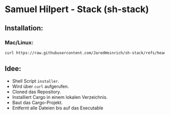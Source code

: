 # Samuel Hilpert - Stack (sh-stack)

## Installation:
### Mac/Linux:
```bash
curl https://raw.githubusercontent.com/JaredHeinrich/sh-stack/refs/heads/main/install.sh | bash
```

## Idee:

- Shell Script `installer`.
- Wird über `curl` aufgerufen.
- Cloned das Repository.
- Installiert Cargo in einem lokalen Verzeichnis.
- Baut das Cargo-Projekt.
- Entfernt alle Dateien bis auf das Executable
